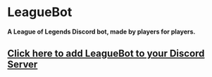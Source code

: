 # LeagueBot
**A League of Legends Discord bot, made by players for players.**

## [Click here to add LeagueBot to your Discord Server](https://discordapp.com/oauth2/authorize?&client_id=592364179160039424&scope=bot&permissions=0)
